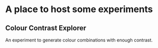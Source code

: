 # A place to host some experiments

## Colour Contrast Explorer
An experiment to generate colour combinations with enough contrast.